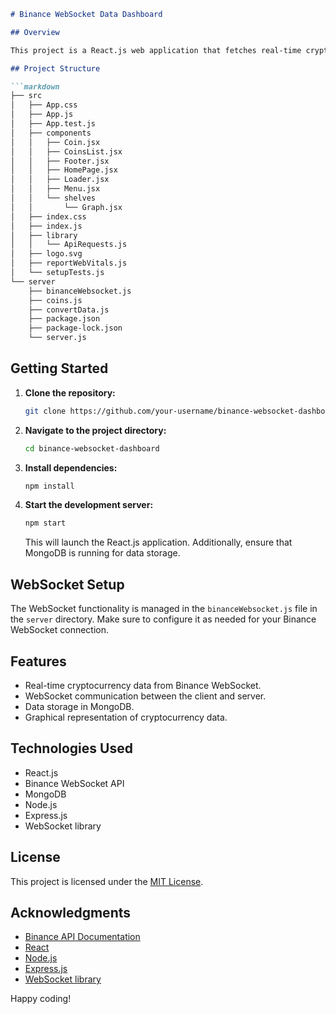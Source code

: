 ```markdown
# Binance WebSocket Data Dashboard

## Overview

This project is a React.js web application that fetches real-time cryptocurrency data from Binance WebSocket and displays it to the user. The application also utilizes WebSocket to communicate between the client and server. Additionally, the collected data is stored in MongoDB.

## Project Structure

```markdown
├── src
│   ├── App.css
│   ├── App.js
│   ├── App.test.js
│   ├── components
│   │   ├── Coin.jsx
│   │   ├── CoinsList.jsx
│   │   ├── Footer.jsx
│   │   ├── HomePage.jsx
│   │   ├── Loader.jsx
│   │   ├── Menu.jsx
│   │   └── shelves
│   │       └── Graph.jsx
│   ├── index.css
│   ├── index.js
│   ├── library
│   │   └── ApiRequests.js
│   ├── logo.svg
│   ├── reportWebVitals.js
│   └── setupTests.js
└── server
    ├── binanceWebsocket.js
    ├── coins.js
    ├── convertData.js
    ├── package.json
    ├── package-lock.json
    └── server.js
```

## Getting Started

1. **Clone the repository:**

   ```bash
   git clone https://github.com/your-username/binance-websocket-dashboard.git
   ```

2. **Navigate to the project directory:**

   ```bash
   cd binance-websocket-dashboard
   ```

3. **Install dependencies:**

   ```bash
   npm install
   ```

4. **Start the development server:**

   ```bash
   npm start
   ```

   This will launch the React.js application. Additionally, ensure that MongoDB is running for data storage.

## WebSocket Setup

The WebSocket functionality is managed in the `binanceWebsocket.js` file in the `server` directory. Make sure to configure it as needed for your Binance WebSocket connection.

## Features

- Real-time cryptocurrency data from Binance WebSocket.
- WebSocket communication between the client and server.
- Data storage in MongoDB.
- Graphical representation of cryptocurrency data.

## Technologies Used

- React.js
- Binance WebSocket API
- MongoDB
- Node.js
- Express.js
- WebSocket library

## License

This project is licensed under the [MIT License](LICENSE).

## Acknowledgments

- [Binance API Documentation](https://binance-docs.github.io/apidocs/spot/en/)
- [React](https://reactjs.org/)
- [Node.js](https://nodejs.org/)
- [Express.js](https://expressjs.com/)
- [WebSocket library](https://github.com/websockets/ws)

Happy coding!
```

